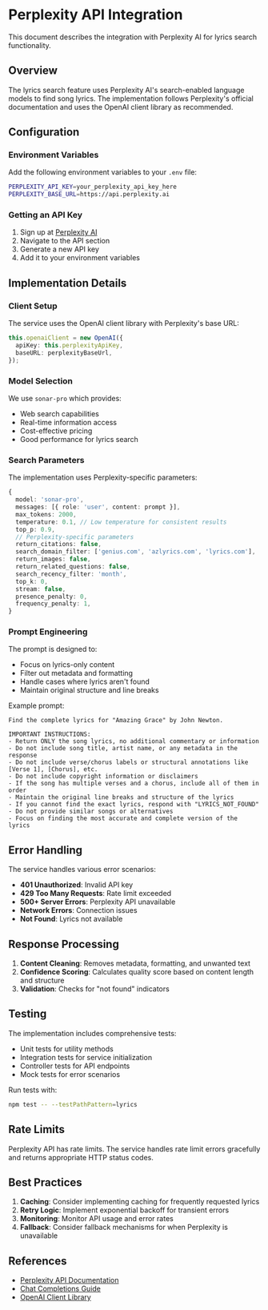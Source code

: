 # Perplexity API Integration

This document describes the integration with Perplexity AI for lyrics search functionality.

## Overview

The lyrics search feature uses Perplexity AI's search-enabled language models to find song lyrics. The implementation follows Perplexity's official documentation and uses the OpenAI client library as recommended.

## Configuration

### Environment Variables

Add the following environment variables to your `.env` file:

```bash
PERPLEXITY_API_KEY=your_perplexity_api_key_here
PERPLEXITY_BASE_URL=https://api.perplexity.ai
```

### Getting an API Key

1. Sign up at [Perplexity AI](https://www.perplexity.ai/)
2. Navigate to the API section
3. Generate a new API key
4. Add it to your environment variables

## Implementation Details

### Client Setup

The service uses the OpenAI client library with Perplexity's base URL:

```typescript
this.openaiClient = new OpenAI({
  apiKey: this.perplexityApiKey,
  baseURL: perplexityBaseUrl,
});
```

### Model Selection

We use `sonar-pro` which provides:
- Web search capabilities
- Real-time information access
- Cost-effective pricing
- Good performance for lyrics search

### Search Parameters

The implementation uses Perplexity-specific parameters:

```typescript
{
  model: 'sonar-pro',
  messages: [{ role: 'user', content: prompt }],
  max_tokens: 2000,
  temperature: 0.1, // Low temperature for consistent results
  top_p: 0.9,
  // Perplexity-specific parameters
  return_citations: false,
  search_domain_filter: ['genius.com', 'azlyrics.com', 'lyrics.com'],
  return_images: false,
  return_related_questions: false,
  search_recency_filter: 'month',
  top_k: 0,
  stream: false,
  presence_penalty: 0,
  frequency_penalty: 1,
}
```

### Prompt Engineering

The prompt is designed to:
- Focus on lyrics-only content
- Filter out metadata and formatting
- Handle cases where lyrics aren't found
- Maintain original structure and line breaks

Example prompt:
```
Find the complete lyrics for "Amazing Grace" by John Newton.

IMPORTANT INSTRUCTIONS:
- Return ONLY the song lyrics, no additional commentary or information
- Do not include song title, artist name, or any metadata in the response
- Do not include verse/chorus labels or structural annotations like [Verse 1], [Chorus], etc.
- Do not include copyright information or disclaimers
- If the song has multiple verses and a chorus, include all of them in order
- Maintain the original line breaks and structure of the lyrics
- If you cannot find the exact lyrics, respond with "LYRICS_NOT_FOUND"
- Do not provide similar songs or alternatives
- Focus on finding the most accurate and complete version of the lyrics
```

## Error Handling

The service handles various error scenarios:

- **401 Unauthorized**: Invalid API key
- **429 Too Many Requests**: Rate limit exceeded
- **500+ Server Errors**: Perplexity API unavailable
- **Network Errors**: Connection issues
- **Not Found**: Lyrics not available

## Response Processing

1. **Content Cleaning**: Removes metadata, formatting, and unwanted text
2. **Confidence Scoring**: Calculates quality score based on content length and structure
3. **Validation**: Checks for "not found" indicators

## Testing

The implementation includes comprehensive tests:

- Unit tests for utility methods
- Integration tests for service initialization
- Controller tests for API endpoints
- Mock tests for error scenarios

Run tests with:
```bash
npm test -- --testPathPattern=lyrics
```

## Rate Limits

Perplexity API has rate limits. The service handles rate limit errors gracefully and returns appropriate HTTP status codes.

## Best Practices

1. **Caching**: Consider implementing caching for frequently requested lyrics
2. **Retry Logic**: Implement exponential backoff for transient errors
3. **Monitoring**: Monitor API usage and error rates
4. **Fallback**: Consider fallback mechanisms for when Perplexity is unavailable

## References

- [Perplexity API Documentation](https://docs.perplexity.ai/)
- [Chat Completions Guide](https://docs.perplexity.ai/guides/chat-completions-guide)
- [OpenAI Client Library](https://github.com/openai/openai-node)